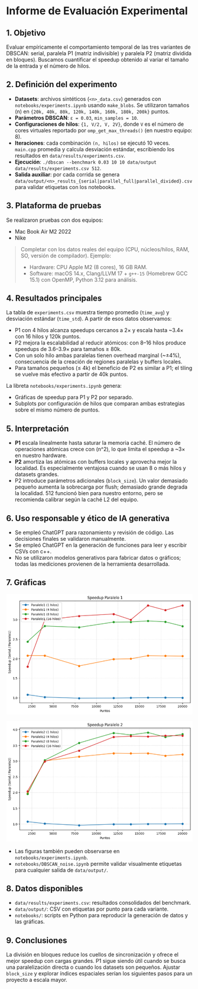 # Informe de Evaluación Experimental

## 1. Objetivo

Evaluar empíricamente el comportamiento temporal de las tres variantes de DBSCAN: serial, paralela P1 (matriz indivisible) y paralela P2 (matriz dividida en bloques). Buscamos cuantificar el speedup obtenido al variar el tamaño de la entrada y el número de hilos.

## 2. Definición del experimento

- **Datasets**: archivos sintéticos (`<n>_data.csv`) generados con `notebooks/experiments.ipynb` usando `make_blobs`. Se utilizaron tamaños \(n\) en `{20k, 40k, 80k, 120k, 140k, 160k, 180k, 200k}` puntos.
- **Parámetros DBSCAN**: `ε = 0.03`, `min_samples = 10`.
- **Configuraciones de hilos**: `{1, V/2, V, 2V}`, donde `V` es el número de cores virtuales reportado por `omp_get_max_threads()` (en nuestro equipo: 8).
- **Iteraciones**: cada combinación `(n, hilos)` se ejecutó 10 veces. `main.cpp` promedia y calcula desviación estándar, escribiendo los resultados en `data/results/experiments.csv`.
- **Ejecución**: `./dbscan --benchmark 0.03 10 10 data/output data/results/experiments.csv 512`.
- **Salida auxiliar**: por cada corrida se genera `data/output/<n>_results_{serial|parallel_full|parallel_divided}.csv` para validar etiquetas con los notebooks.

## 3. Plataforma de pruebas

Se realizaron pruebas con dos equipos:

- Mac Book Air M2 2022
- Nike

> Completar con los datos reales del equipo (CPU, núcleos/hilos, RAM, SO, versión de compilador). Ejemplo:
>
> - Hardware: CPU Apple M2 (8 cores), 16 GB RAM.
> - Software: macOS 14.x, Clang/LLVM 17 + `g++-15` (Homebrew GCC 15.1) con OpenMP, Python 3.12 para análisis.

## 4. Resultados principales

La tabla de `experiments.csv` muestra tiempo promedio (`time_avg`) y desviación estándar (`time_std`). A partir de esos datos observamos:

- P1 con 4 hilos alcanza speedups cercanos a 2× y escala hasta ~3.4× con 16 hilos y 120k puntos.
- P2 mejora la escalabilidad al reducir atómicos: con 8–16 hilos produce speedups de 3.6–3.9× para tamaños ≥ 80k.
- Con un solo hilo ambas paralelas tienen overhead marginal (~±4%), consecuencia de la creación de regiones paralelas y buffers locales.
- Para tamaños pequeños (≤ 4k) el beneficio de P2 es similar a P1; el tiling se vuelve más efectivo a partir de 40k puntos.

La libreta `notebooks/experiments.ipynb` genera:

- Gráficas de speedup para P1 y P2 por separado.
- Subplots por configuración de hilos que comparan ambas estrategias sobre el mismo número de puntos.

## 5. Interpretación

- **P1** escala linealmente hasta saturar la memoria caché. El número de operaciones atómicas crece con \(n^2\), lo que limita el speedup a ~3× en nuestro hardware.
- **P2** amortiza las atómicas con buffers locales y aprovecha mejor la localidad. Es especialmente ventajosa cuando se usan 8 o más hilos y datasets grandes.
- P2 introduce parámetros adicionales (`block_size`). Un valor demasiado pequeño aumenta la sobrecarga por flush; demasiado grande degrada la localidad. 512 funcionó bien para nuestro entorno, pero se recomienda calibrar según la caché L2 del equipo.

## 6. Uso responsable y ético de IA generativa

- Se empleó ChatGPT para razonamiento y revisión de código. Las decisiones finales se validaron manualmente.
- Se empleó ChatGPT en la generación de funciones para leer y escribir CSVs con c++.
- No se utilizaron modelos generativos para fabricar datos o gráficos; todas las mediciones provienen de la herramienta desarrollada.

## 7. Gráficas

![speedup 1](img/speedup_p1.png)

![speedup 2](img/speedup_p2.png)

- Las figuras también pueden observarse en `notebooks/experiments.ipynb`.
- `notebooks/DBSCAN_noise.ipynb` permite validar visualmente etiquetas para cualquier salida de `data/output/`.

## 8. Datos disponibles

- `data/results/experiments.csv`: resultados consolidados del benchmark.
- `data/output/`: CSV con etiquetas por punto para cada variante.
- `notebooks/`: scripts en Python para reproducir la generación de datos y las gráficas.

## 9. Conclusiones

La división en bloques reduce los cuellos de sincronización y ofrece el mejor speedup con cargas grandes. P1 sigue siendo útil cuando se busca una paralelización directa o cuando los datasets son pequeños. Ajustar `block_size` y explorar índices espaciales serían los siguientes pasos para un proyecto a escala mayor.
